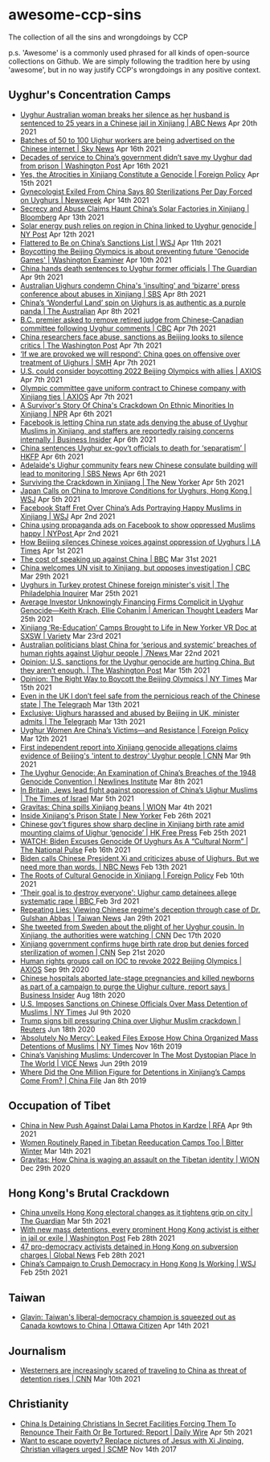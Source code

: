 # awesome-ccp-sins
The collection of all the sins and wrongdoings by CCP

p.s. 'Awesome' is a commonly used phrased for all kinds of open-source collections on Github. We are simply following the tradition here by using 'awesome', but in no way justify CCP's wrongdoings in any positive context.

## Uyghur's Concentration Camps
- [Uyghur Australian woman breaks her silence as her husband is sentenced to 25 years in a Chinese jail in Xinjiang | ABC News](https://www.abc.net.au/news/2021-04-20/uyghur-australian-resident-sentenced-to-jail-in-xinjiang-china/100074634) Apr 20th 2021
- [Batches of 50 to 100 Uighur workers are being advertised on the Chinese internet | Sky News](https://news.sky.com/story/new-evidence-of-the-strict-controls-uighurs-face-in-factories-thousands-of-miles-from-home-12276248) Apr 16th 2021
- [Decades of service to China’s government didn’t save my Uyghur dad from prison | Washington Post](https://www.washingtonpost.com/outlook/uyghur-china-father-prison/2021/04/16/3cc196fe-985f-11eb-a6d0-13d207aadb78_story.html) Apr 16th 2021
- [Yes, the Atrocities in Xinjiang Constitute a Genocide | Foreign Policy](https://foreignpolicy.com/2021/04/15/xinjiang-uyghurs-intentional-genocide-china/) Apr 15th 2021
- [Gynecologist Exiled From China Says 80 Sterilizations Per Day Forced on Uyghurs | Newsweek](https://www.newsweek.com/gynecologist-exiled-china-says-80-sterilizations-per-day-forced-uyghurs-1583678) Apr 14th 2021
- [Secrecy and Abuse Claims Haunt China’s Solar Factories in Xinjiang | Bloomberg](https://www.bloomberg.com/graphics/2021-xinjiang-solar/) Apr 13th 2021
- [Solar energy push relies on region in China linked to Uyghur genocide | NY Post](https://nypost.com/2021/04/12/solar-energy-push-relies-on-region-in-china-linked-to-uyghur-genocide/) Apr 12th 2021
- [Flattered to Be on China’s Sanctions List | WSJ](https://www.wsj.com/articles/flattered-to-be-on-chinas-sanctions-list-11618174152) Apr 11th 2021
- [Boycotting the Beijing Olympics is about preventing future 'Genocide Games' | Washington Examiner](https://www.washingtonexaminer.com/opinion/editorials/boycotting-the-beijing-olympics-is-about-preventing-future-genocide-games) Apr 10th 2021
- [China hands death sentences to Uyghur former officials | The Guardian](https://www.theguardian.com/world/2021/apr/09/china-uyghur-death-sentences-xinjiang-education-directors) Apr 9th 2021
- [Australian Uighurs condemn China's 'insulting' and 'bizarre' press conference about abuses in Xinjiang | SBS](https://www.sbs.com.au/news/australian-uighurs-condemn-china-s-insulting-and-bizarre-press-conference-about-abuses-in-xinjiang) Apr 8th 2021
- [China’s ‘Wonderful Land’ spin on Uighurs is as authentic as a purple panda | The Australian](https://www.theaustralian.com.au/commentary/editorials/chinas-uighur-spin-is-as-authentic-as-a-purple-panda/news-story/40be9918d83ded5a01f6de2ca5c41afe) Apr 8th 2021
- [B.C. premier asked to remove retired judge from Chinese-Canadian committee following Uyghur comments | CBC](https://www.cbc.ca/news/canada/british-columbia/bill-yee-uyghur-genocide-1.5979027) Apr 7th 2021
- [China researchers face abuse, sanctions as Beijing looks to silence critics | The Washington Post](https://www.washingtonpost.com/world/asia_pacific/china-online-threats-academics-xinjiang/2021/04/07/2ff73360-968f-11eb-8f0a-3384cf4fb399_story.html) Apr 7th 2021
- [‘If we are provoked we will respond’: China goes on offensive over treatment of Uighurs | SMH](https://www.smh.com.au/politics/federal/if-we-are-provoked-we-will-respond-china-goes-on-offensive-over-treatment-of-uighurs-20210407-p57h6p.html) Apr 7th 2021
- [U.S. could consider boycotting 2022 Beijing Olympics with allies | AXIOS](https://www.axios.com/us-boycott-2022-beijing-winter-olympics-9a6349f5-41db-4067-a2c8-53ed004f54ac.html) Apr 7th 2021
- [Olympic committee gave uniform contract to Chinese company with Xinjiang ties | AXIOS](https://www.axios.com/olympic-committee-gave-uniform-contract-to-chinese-company-with-xinjiang-ties-7ef4000e-2d39-49c8-8134-2e871be6837f.html) Apr 7th 2021
- [A Survivor's Story Of China's Crackdown On Ethnic Minorities In Xinjiang | NPR](https://www.npr.org/2021/04/06/984829966/a-survivors-story-of-chinas-crackdown-on-ethnic-minorities-in-xinjiang) Apr 6th 2021
- [Facebook is letting China run state ads denying the abuse of Uyghur Muslims in Xinjiang, and staffers are reportedly raising concerns internally | Business Insider](https://www.businessinsider.com/facebook-internal-tension-china-xinjiang-ads-adverts-uyghurs-2021-4) Apr 6th 2021
- [China sentences Uyghur ex-gov’t officials to death for ‘separatism’ | HKFP](https://hongkongfp.com/2021/04/06/china-sentences-uyghur-ex-govt-officials-to-death-for-separatism/) Apr 6th 2021
- [Adelaide's Uighur community fears new Chinese consulate building will lead to monitoring | SBS News](https://www.sbs.com.au/news/adelaide-s-uighur-community-fears-new-chinese-consulate-building-will-lead-to-monitoring) Apr 6th 2021
- [Surviving the Crackdown in Xinjiang | The New Yorker](https://www.newyorker.com/magazine/2021/04/12/surviving-the-crackdown-in-xinjiang) Apr 5th 2021
- [Japan Calls on China to Improve Conditions for Uyghurs, Hong Kong | WSJ](https://www.wsj.com/articles/japan-calls-on-china-to-improve-conditions-for-uyghurs-hong-kong-11617629893) Apr 5th 2021
- [Facebook Staff Fret Over China’s Ads Portraying Happy Muslims in Xinjiang | WSJ](https://www.wsj.com/articles/facebook-staff-fret-over-chinas-ads-portraying-happy-muslims-in-xinjiang-11617366096) Apr 2nd 2021
- [China using propaganda ads on Facebook to show oppressed Muslims happy | NYPost ](https://nypost.com/2021/04/02/china-using-propaganda-ads-on-facebook-to-show-oppressed-muslims-happy/) Apr 2nd 2021
- [How Beijing silences Chinese voices against oppression of Uyghurs | LA Times](https://www.latimes.com/world-nation/story/2021-04-01/china-xinjiang-uyghur-han-censorship-nationalism) Apr 1st 2021
- [The cost of speaking up against China | BBC](https://www.bbc.com/news/world-asia-china-56563449) Mar 31st 2021
- [China welcomes UN visit to Xinjiang, but opposes investigation | CBC](https://www.cbc.ca/news/politics/china-un-xinjiang-human-rights-1.5968002) Mar 29th 2021
- [Uyghurs in Turkey protest Chinese foreign minister's visit | The Philadelphia Inquirer](https://www.inquirer.com/wires/ap/uyghurs-turkey-protest-chinese-foreign-ministers-visit-20210325.html) Mar 25th 2021
- [Average Investor Unknowingly Financing Firms Complicit in Uyghur Genocide—Keith Krach, Ellie Cohanim | American Thought Leaders](https://rumble.com/vf1n13-average-investor-unknowingly-financing-firms-complicit-in-uyghur-genocideke.html) Mar 25th 2021
- [Xinjiang ‘Re-Education’ Camps Brought to Life in New Yorker VR Doc at SXSW | Variety](https://variety.com/2021/film/news/xinjiang-reeducated-sxsw-new-yorker-virtual-reality-1234936443/) Mar 23rd 2021
- [Australian politicians blast China for ‘serious and systemic’ breaches of human rights against Uighur people | 7News ](https://7news.com.au/news/world/china-criticised-for-abuse-against-uighurs-c-2405221) Mar 22nd 2021
- [Opinion: U.S. sanctions for the Uyghur genocide are hurting China. But they aren’t enough. | The Washington Post](https://www.washingtonpost.com/opinions/global-opinions/us-sanctions-for-the-uyghur-genocide-are-hurting-china-but-they-arent-enough/2021/03/13/fc09c45c-8359-11eb-81db-b02f0398f49a_story.html) Mar 15th 2021
- [Opinion: The Right Way to Boycott the Beijing Olympics | NY Times](https://www.nytimes.com/2021/03/15/opinion/politics/beijing-olympics-mitt-romney.html) Mar 15th 2021
- [Even in the UK I don’t feel safe from the pernicious reach of the Chinese state | The Telegraph](https://www.telegraph.co.uk/news/2021/03/13/even-uk-dont-feel-safe-pernicious-reach-chinese-state/) Mar 13th 2021
- [Exclusive: Uighurs harassed and abused by Beijing in UK, minister admits | The Telegraph](https://www.telegraph.co.uk/news/2021/03/13/exclusive-uighurs-harassed-abused-beijing-uk-minister-admits/) Mar 13th 2021
- [Uyghur Women Are China’s Victims—and Resistance | Foreign Policy ](https://foreignpolicy.com/2021/03/12/uyghur-women-are-chinas-victims-and-resistance/) Mar 12th 2021
- [First independent report into Xinjiang genocide allegations claims evidence of Beijing's 'intent to destroy' Uyghur people | CNN](https://edition.cnn.com/2021/03/09/asia/china-uyghurs-xinjiang-genocide-report-intl-hnk/index.html) Mar 9th 2021
- [The Uyghur Genocide: An Examination of China’s Breaches of the 1948 Genocide Convention | Newlines Institute](https://newlinesinstitute.org/uyghurs/the-uyghur-genocide-an-examination-of-chinas-breaches-of-the-1948-genocide-convention/) Mar 8th 2021
- [In Britain, Jews lead fight against oppression of China’s Uighur Muslims | The Times of Israel](https://www.timesofisrael.com/in-britain-jews-lead-fight-against-oppression-of-chinas-uighur-muslims/) Mar 5th 2021
- [Gravitas: China spills Xinjiang beans | WION](https://youtu.be/acABipY-P3w) Mar 4th 2021
- [Inside Xinjiang's Prison State | New Yorker](https://www.newyorker.com/news/a-reporter-at-large/china-xinjiang-prison-state-uighur-detention-camps-prisoner-testimony) Feb 26th 2021
- [Chinese gov’t figures show sharp decline in Xinjiang birth rate amid mounting claims of Uighur ‘genocide’ | HK Free Press](https://hongkongfp.com/2021/02/25/chinese-govt-figures-show-sharp-decline-in-xinjiang-birth-rate-amid-mounting-claims-of-uighur-genocide/) Feb 25th 2021
- [WATCH: Biden Excuses Genocide Of Uyghurs As A “Cultural Norm”
 | The National Pulse](https://thenationalpulse.com/breaking/biden-excuses-uyghur-genocide/) Feb 16th 2021
- [Biden calls Chinese President Xi and criticizes abuse of Uighurs. But we need more than words. | NBC News](https://www.cnn.com/videos/world/2021/02/17/china-uyghurs-human-rights-joe-biden-town-hall-vpx.cnn/video/playlists/joe-biden-town-hall/) Feb 13th 2021
- [The Roots of Cultural Genocide in Xinjiang | Foreign Policy](https://www.foreignaffairs.com/articles/china/2021-02-10/roots-cultural-genocide-xinjiang) Feb 10th 2021
- ['Their goal is to destroy everyone': Uighur camp detainees allege systematic rape | BBC
](https://www.bbc.com/news/world-asia-china-55794071) Feb 3rd 2021
- [Repeating Lies: Viewing Chinese regime's deception through case of Dr. Gulshan Abbas | Taiwan News](https://www.taiwannews.com.tw/en/news/4114120) Jan 29th 2021
- [She tweeted from Sweden about the plight of her Uyghur cousin. In Xinjiang, the authorities were watching
 | CNN](https://www.cnn.com/2020/12/16/china/uyghurs-silenced-abroad-intl-dst-hnk/index.html) Dec 17th 2020
- [Xinjiang government confirms huge birth rate drop but denies forced sterilization of women | CNN](https://www.cnn.com/2020/09/21/asia/xinjiang-china-response-sterilization-intl-hnk/index.html) Sep 21st 2020
- [Human rights groups call on IOC to revoke 2022 Beijing Olympics | AXIOS](https://www.axios.com/human-rights-2022-beijing-winter-olympics-fd52ee3f-6330-44db-a4b5-fbcc736a4148.html) Sep 9th 2020
- [Chinese hospitals aborted late-stage pregnancies and killed newborns as part of a campaign to purge the Uighur culture, report says | Business Insider](https://www.businessinsider.com/china-xinjiang-hospitals-abort-uighur-pregnancies-killed-newborns-report-2020-8?r=DE&IR=Ti&fbclid=IwAR2RGTB1EhNTDpEH9bhYjWwajNL5j5zEM3_yn7Okq-BAr0EcXN4vXlvYF_M) Aug 18th 2020
- [U.S. Imposes Sanctions on Chinese Officials Over Mass Detention of Muslims
| NY Times](https://www.nytimes.com/2020/07/09/world/asia/trump-china-sanctions-uighurs.html) Jul 9th 2020
- [Trump signs bill pressuring China over Uighur Muslim crackdown | Reuters](https://www.reuters.com/article/us-usa-china-xinjiang-idUSKBN23O3EW) Jun 18th 2020
- [‘Absolutely No Mercy’: Leaked Files Expose How China Organized Mass Detentions of Muslims | NY Times](https://www.nytimes.com/interactive/2019/11/16/world/asia/china-xinjiang-documents.html) Nov 16th 2019
- [China’s Vanishing Muslims: Undercover In The Most Dystopian Place In The World | VICE News](https://youtu.be/v7AYyUqrMuQ) Jun 29th 2019
- [Where Did the One Million Figure for Detentions in Xinjiang’s Camps Come From? | China File](https://www.chinafile.com/reporting-opinion/features/where-did-one-million-figure-detentions-xinjiangs-camps-come) Jan 8th 2019

## Occupation of Tibet
- [China in New Push Against Dalai Lama Photos in Kardze | RFA](https://www.rfa.org/english/news/tibet/photos-04092021131635.html) Apr 9th 2021
- [Women Routinely Raped in Tibetan Reeducation Camps Too | Bitter Winter](https://bitterwinter.org/women-routinely-raped-in-tibetan-reeducation-camps-too/) Mar 14th 2021
- [Gravitas: How China is waging an assault on the Tibetan identity | WION](https://youtu.be/CVdElQQzi1I) Dec 29th 2020

## Hong Kong's Brutal Crackdown
- [China unveils Hong Kong electoral changes as it tightens grip on city | The Guardian](https://www.theguardian.com/world/2021/mar/05/china-unveils-hong-kong-electoral-reform-as-beijing-tightens-grip) Mar 5th 2021
- [With new mass detentions, every prominent Hong Kong activist is either in jail or exile | Washington Post](https://www.washingtonpost.com/world/asia_pacific/hong-kong-arrests-national-security-law/2021/02/28/7e6cd252-77ea-11eb-9489-8f7dacd51e75_story.html) Feb 28th 2021
- [47 pro-democracy activists detained in Hong Kong on subversion charges | Global News](https://globalnews.ca/news/7667976/hong-kong-47-protesters-detained/) Feb 28th 2021
- [China’s Campaign to Crush Democracy in Hong Kong Is Working | WSJ](https://www.wsj.com/articles/chinas-campaign-to-crush-democracy-in-hong-kong-is-working-11614268174) Feb 25th 2021

## Taiwan
- [Glavin: Taiwan's liberal-democracy champion is squeezed out as Canada kowtows to China | Ottawa Citizen](https://ottawacitizen.com/opinion/glavin-taiwans-liberal-democracy-champion-is-squeezed-out-as-canada-kowtows-to-china) Apr 14th 2021

## Journalism
- [Westerners are increasingly scared of traveling to China as threat of detention rises | CNN](https://edition.cnn.com/2021/03/09/china/china-travel-foreigners-arbitrary-detention-hnk-dst-intl/index.html) Mar 10th 2021

## Christianity
- [China Is Detaining Christians In Secret Facilities Forcing Them To Renounce Their Faith Or Be Tortured: Report | Daily Wire](https://www.dailywire.com/news/china-is-detaining-christians-in-secret-facilities-forcing-them-to-renounce-their-faith-or-be-tortured-report) Apr 5th 2021 
- [Want to escape poverty? Replace pictures of Jesus with Xi Jinping, Christian villagers urged | SCMP](https://www.scmp.com/news/china/policies-politics/article/2119699/praise-xi-jinping-not-jesus-escape-poverty-christian) Nov 14th 2017
